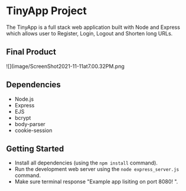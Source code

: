 # TinyApp Project

The TinyApp is a full stack web application built with Node and Express which allows user to Register, Login, Logout and Shorten long URLs.

## Final Product
![](image/ScreenShot2021-11-11at7.00.32PM.png 


## Dependencies

- Node.js
- Express
- EJS
- bcrypt
- body-parser
- cookie-session

## Getting Started

- Install all dependencies (using the `npm install` command).
- Run the development web server using the `node express_server.js` command.
- Make sure terminal response "Example app lisiting on port 8080! ".
